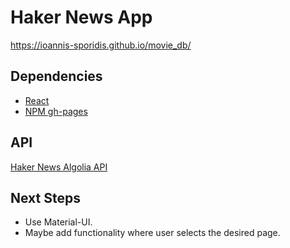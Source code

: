 # Haker News App

https://ioannis-sporidis.github.io/movie_db/

## Dependencies

- [React](https://reactjs.org/)
- [NPM gh-pages](https://www.npmjs.com/package/gh-pages)

## API
[Haker News Algolia API](https://hn.algolia.com/api)

## Next Steps
- Use Material-UI.
- Maybe add functionality where user selects the desired page.
